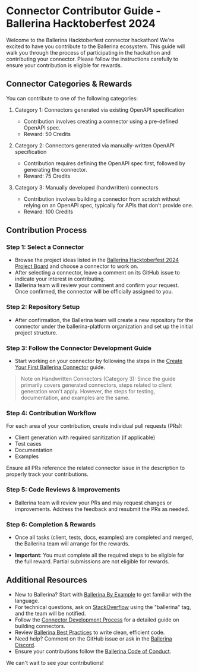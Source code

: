 # Connector Contributor Guide - Ballerina Hacktoberfest 2024

Welcome to the Ballerina Hacktoberfest connector hackathon! We're excited to have you contribute to the Ballerina ecosystem. This guide will walk you through the process of participating in the hackathon and contributing your connector. Please follow the instructions carefully to ensure your contribution is eligible for rewards.

## Connector Categories & Rewards

You can contribute to one of the following categories:

1. Category 1: Connectors generated via existing OpenAPI specification
   - Contribution involves creating a connector using a pre-defined OpenAPI spec.
   - Reward: 50 Credits

2. Category 2: Connectors generated via manually-written OpenAPI specification
   - Contribution requires defining the OpenAPI spec first, followed by generating the connector.
   - Reward: 75 Credits

3. Category 3: Manually developed (handwritten) connectors
   - Contribution involves building a connector from scratch without relying on an OpenAPI spec, typically for APIs that don’t provide one.
   - Reward: 100 Credits

## Contribution Process

### Step 1: Select a Connector

- Browse the project ideas listed in the [Ballerina Hacktoberfest 2024 Project Board](https://github.com/orgs/ballerina-platform/projects/376/views/5) and choose a connector to work on.
- After selecting a connector, leave a comment on its GitHub issue to indicate your interest in contributing.
- Ballerina team will review your comment and confirm your request. Once confirmed, the connector will be officially assigned to you.

### Step 2: Repository Setup

- After confirmation, the Ballerina team will create a new repository for the connector under the ballerina-platform organization and set up the initial project structure.

### Step 3: Follow the Connector Development Guide

- Start working on your connector by following the steps in the [Create Your First Ballerina Connector](https://ballerina.io/learn/how-to-create-your-first-ballerina-connector/) guide.

> Note on Handwritten Connectors (Category 3): Since the guide primarily covers generated connectors, steps related to client generation won't apply. However, the steps for testing, documentation, and examples are the same.

### Step 4: Contribution Workflow

For each area of your contribution, create individual pull requests (PRs):
- Client generation with required sanitization (if applicable)
- Test cases
- Documentation
- Examples

Ensure all PRs reference the related connector issue in the description to properly track your contributions.

### Step 5: Code Reviews & Improvements

- Ballerina team will review your PRs and may request changes or improvements. Address the feedback and resubmit the PRs as needed.

### Step 6: Completion & Rewards

- Once all tasks (client, tests, docs, examples) are completed and merged, the Ballerina team will arrange for the rewards.

- **Important**: You must complete all the required steps to be eligible for the full reward. Partial submissions are not eligible for rewards.

## Additional Resources

- New to Ballerina? Start with [Ballerina By Example](https://ballerina.io/learn/by-example/) to get familiar with the language.
- For technical questions, ask on [StackOverflow](https://stackoverflow.com/) using the "ballerina" tag, and the team will be notified.
- Follow the [Connector Development Process](https://github.com/ballerina-platform/ballerina-library/blob/main/docs/connector-development-process.md) for a detailed guide on building connectors.
- Review [Ballerina Best Practices](https://learn-ballerina.github.io/index.html) to write clean, efficient code.
- Need help? Comment on the GitHub issue or ask in the [Ballerina Discord](https://discord.gg/ballerinalang).
- Ensure your contributions follow the [Ballerina Code of Conduct](https://ballerina.io/community/code-of-conduct/).

We can't wait to see your contributions!
